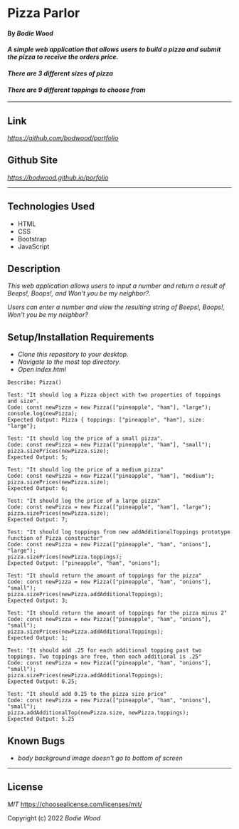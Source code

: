 # Pizza Parlor

#### By _**Bodie Wood**_

#### _A simple web application that allows users to build a pizza and submit the pizza to receive the orders price._
#### _There are 3 different sizes of pizza_
#### _There are 9 different toppings to choose from_

---

## Link

_https://github.com/bodwood/portfolio_

## Github Site

_https://bodwood.github.io/porfolio_

---

## Technologies Used

* HTML
* CSS
* Bootstrap
* JavaScript

## Description

_This web application allows users to input a number and return a result of Beeps!, Boops!, and Won't you be my neighbor?._

_Users can enter a number and view the resulting string of Beeps!, Boops!, Won't you be my neighbor?_

## Setup/Installation Requirements

* _Clone this repository to your desktop._
* _Navigate to the most top directory._
* _Open index.html_


```
Describe: Pizza()

Test: "It should log a Pizza object with two properties of toppings and size".
Code: const newPizza = new Pizza(["pineapple", "ham"], "large");
console.log(newPizza);
Expected Output: Pizza { toppings: ["pineapple", "ham"], size: "large"};

Test: "It should log the price of a small pizza".
Code: const newPizza = new Pizza(["pineapple", "ham"], "small");
pizza.sizePrices(newPizza.size);
Expected Output: 5;

Test: "It should log the price of a medium pizza"
Code: const newPizza = new Pizza(["pineapple", "ham"], "medium");
pizza.sizePrices(newPizza.size);
Expected Output: 6;

Test: "It should log the price of a large pizza"
Code: const newPizza = new Pizza(["pineapple", "ham"], "large");
pizza.sizePrices(newPizza.size);
Expected Output: 7;

Test: "It should log toppings from new addAdditionalToppings prototype function of Pizza constructor"
Code: const newPizza = new Pizza(["pineapple", "ham", "onions"], "large");
pizza.sizePrices(newPizza.toppings);
Expected Output: ["pineapple", "ham", "onions"];

Test: "It should return the amount of toppings for the pizza"
Code: const newPizza = new Pizza(["pineapple", "ham", "onions"], "small");
pizza.sizePrices(newPizza.addAdditionalToppings);
Expected Output: 3;

Test: "It should return the amount of toppings for the pizza minus 2"
Code: const newPizza = new Pizza(["pineapple", "ham", "onions"], "small");
pizza.sizePrices(newPizza.addAdditionalToppings);
Expected Output: 1;

Test: "It should add .25 for each additional topping past two toppings. Two toppings are free, then each additional is .25"
Code: const newPizza = new Pizza(["pineapple", "ham", "onions"], "small");
pizza.sizePrices(newPizza.addAdditionalToppings);
Expected Output: 0.25;

Test: "It should add 0.25 to the pizza size price"
Code: const newPizza = new Pizza(["pineapple", "ham", "onions"], "small");
pizza.addAdditionalTop(newPizza.size, newPizza.toppings);
Expected Output: 5.25
```

## Known Bugs

* _body background image doesn't go to bottom of screen_

---

## License

_MIT_
https://choosealicense.com/licenses/mit/

Copyright (c) 2022 _Bodie Wood_